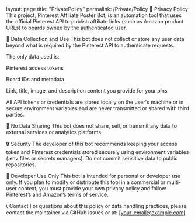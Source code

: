 layout: page
title: "PrivatePolicy"
permalink: /Private/Policy
📜 Privacy Policy
This project, Pinterest Affiliate Poster Bot, is an automation tool that uses the official Pinterest API to publish affiliate links (such as Amazon product URLs) to boards owned by the authenticated user.

🔐 Data Collection and Use
This bot does not collect or store any user data beyond what is required by the Pinterest API to authenticate requests.

The only data used is:

Pinterest access tokens

Board IDs and metadata

Link, title, image, and description content you provide for your pins

All API tokens or credentials are stored locally on the user's machine or in secure environment variables and are never transmitted or shared with third parties.

🚫 No Data Sharing
This bot does not share, sell, or transmit any data to external services or analytics platforms.

🔒 Security
The developer of this bot recommends keeping your access token and Pinterest credentials stored securely using environment variables (.env files or secrets managers). Do not commit sensitive data to public repositories.

🧰 Developer Use Only
This bot is intended for personal or developer use only. If you plan to modify or distribute this tool in a commercial or multi-user context, you must provide your own privacy policy and follow Pinterest’s and Amazon’s terms of service.

📞 Contact
For questions about this policy or data handling practices, please contact the maintainer via GitHub Issues or at: [your-email@example.com]
